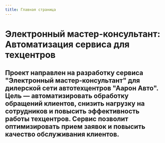 ```yaml
---
title: Главная страница
---
```


# Электронный мастер-консультант: Автоматизация сервиса для техцентров

Проект направлен на разработку сервиса "Электронный мастер-консультант" для дилерской сети автотехцентров "Аарон Авто". Цель — автоматизировать обработку обращений клиентов, снизить нагрузку на сотрудников и повысить эффективность работы техцентров. Сервис позволит оптимизировать прием заявок и повысить качество обслуживания клиентов.
---